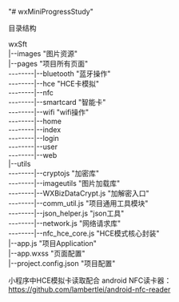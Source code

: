 "# wxMiniProgressStudy" 

目录结构


wxSft <br/>
|--images "图片资源" <br/>
|--pages "项目所有页面" <br/>
--------|--bluetooth "蓝牙操作" <br/>
--------|--hce "HCE卡模拟" <br/>
--------|--nfc  <br/>
--------|--smartcard "智能卡" <br/>
--------|--wifi "wifi操作" <br/>
--------|--home  <br/>
--------|--index <br/>
--------|--login <br/>
--------|--user <br/>
--------|--web <br/>
|--utils <br/>
--------|--cryptojs "加密库" <br/>
--------|--imageutils "图片加载库" <br/>
--------|--WXBizDataCrypt.js "加解密入口" <br/>
--------|--comm_util.js "项目通用工具模块" <br/>
--------|--json_helper.js "json工具" <br/>
--------|--network.js "网络请求库" <br/>
--------|--nfc_hce_core.js "HCE模式核心封装" <br/>
|--app.js "项目Application" <br/>
|--app.wxss "页面配置" <br/>
|--project.config.json "项目配置" <br/>


小程序中HCE模拟卡读取配合 android NFC读卡器：https://github.com/lambertlei/android-nfc-reader
